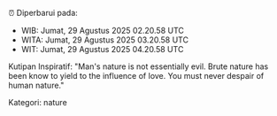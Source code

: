 ⏰ Diperbarui pada:
- WIB: Jumat, 29 Agustus 2025 02.20.58 UTC
- WITA: Jumat, 29 Agustus 2025 03.20.58 UTC
- WIT: Jumat, 29 Agustus 2025 04.20.58 UTC

Kutipan Inspiratif:
"Man's nature is not essentially evil. Brute nature has been know to yield to the influence of love. You must never despair of human nature."


Kategori: nature

